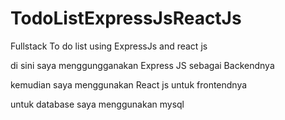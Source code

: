# TodoListExpressJsReactJs
Fullstack To do list using ExpressJs and react js

di sini saya menggungganakan Express JS sebagai Backendnya

kemudian saya menggunakan React js untuk frontendnya

untuk database saya menggunakan mysql 

